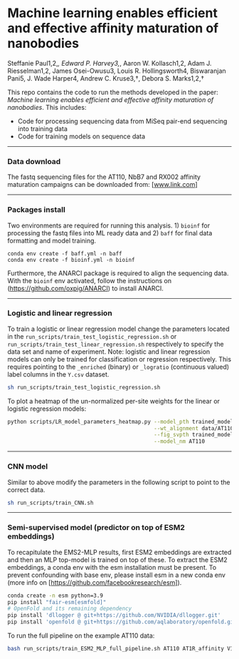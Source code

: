 # Machine learning enables efficient and effective affinity maturation of nanobodies

Steffanie Paul1,2,*, Edward P. Harvey3,*, Aaron W. Kollasch1,2, Adam J. Riesselman1,2, James Osei-Owusu3, Louis R. Hollingsworth4, Biswaranjan Pani5, J. Wade Harper4, Andrew C. Kruse3,†, Debora S. Marks1,2,†

This repo contains the code to run the methods developed in the paper: _Machine learning enables efficient and effective affinity maturation of nanobodies_. This includes:
- Code for processing sequencing data from MiSeq pair-end sequencing into training data
- Code for training models on sequence data


---

### Data download

The fastq sequencing files for the AT110, NbB7 and RX002 affinity maturation campaigns can be downloaded from: [www.link.com]

---

### Packages install

Two environments are required for running this analysis. 1) `bioinf` for processing the fastq files into ML ready data and 2) `baff` for final data formatting and model training. 


```
conda env create -f baff.yml -n baff
conda env create -f bioinf.yml -n bioinf
```

Furthermore, the ANARCI package is required to align the sequencing data. With the `bioinf` env activated, follow the instructions on (https://github.com/oxpig/ANARCI) to install ANARCI.

---

### Logistic and linear regression

To train a logistic or linear regression model change the parameters located in the `run_scripts/train_test_logistic_regression.sh` or `run_scripts/train_test_linear_regression.sh` respectively to specify the data set and name of experiment. Note: logistic and linear regression models can only be trained for classification or regression respectively. This requires pointing to the `_enriched` (binary) or `_logratio` (continuous valued) label columns in the `Y.csv` dataset.

```bash
sh run_scripts/train_test_logistic_regression.sh
```

To plot a heatmap of the un-normalized per-site weights for the linear or logistic regression models:

```bash
python scripts/LR_model_parameters_heatmap.py --model_pth trained_models/AT110/compmodels/logistic/Train_FACS1_MACS_enriched/Train_FACS1_MACS_enriched.sav \
                                              --wt_alignment data/AT110/aligned_wt_sequence.csv \
                                              --fig_svpth trained_models/AT110/compmodels/logistic/Train_FACS1_MACS_enriched/Train_FACS1_MACS_enriched_heatmap.pdf \
                                              --model_nm AT110
```

---

### CNN model

Similar to above modify the parameters in the following script to point to the correct data.

```bash
sh run_scripts/train_CNN.sh
```

---

### Semi-supervised model (predictor on top of ESM2 embeddings)

To recapitulate the EMS2-MLP results, first ESM2 embeddings are extracted and then an MLP top-model is trained on top of these. To extract the ESM2 embeddings, a conda env with the esm installation must be present. To prevent confounding with base env, please install esm in a new conda env (more info on [https://github.com/facebookresearch/esm]).

```bash
conda create -n esm python=3.9
pip install "fair-esm[esmfold]"
# OpenFold and its remaining dependency
pip install 'dllogger @ git+https://github.com/NVIDIA/dllogger.git'
pip install 'openfold @ git+https://github.com/aqlaboratory/openfold.git@4b41059694619831a7db195b7e0988fc4ff3a307'
```

To run the full pipeline on the example AT110 data:

```bash
bash run_scripts/train_ESM2_MLP_full_pipeline.sh AT110 AT1R_affinity V1
```



